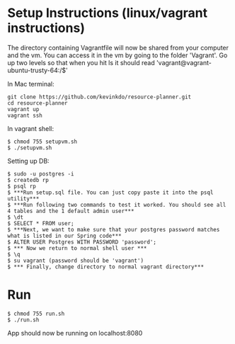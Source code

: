 # Setup Instructions (linux/vagrant instructions)
The directory containing Vagrantfile will now be shared from your computer and the vm. You can access it in the vm by going to the folder 'Vagrant'. Go up two levels so that when you hit ls it should read 'vagrant@vagrant-ubuntu-trusty-64:/$'

In Mac terminal:
```
git clone https://github.com/kevinkdo/resource-planner.git
cd resource-planner
vagrant up 
vagrant ssh
```

In vagrant shell: 
```
$ chmod 755 setupvm.sh
$ ./setupvm.sh
```

Setting up DB:
```
$ sudo -u postgres -i
$ createdb rp
$ psql rp
$ ***Run setup.sql file. You can just copy paste it into the psql utility***
$ ***Run following two commands to test it worked. You should see all 4 tables and the 1 default admin user***
$ \dt
$ SELECT * FROM user;
$ ***Next, we want to make sure that your postgres password matches what is listed in our Spring code***
$ ALTER USER Postgres WITH PASSWORD 'password';
$ *** Now we return to normal shell user ***
$ \q
$ su vagrant (password should be 'vagrant')
$ *** Finally, change directory to normal vagrant directory***
```

# Run
```
$ chmod 755 run.sh
$ ./run.sh
```
App should now be running on localhost:8080
